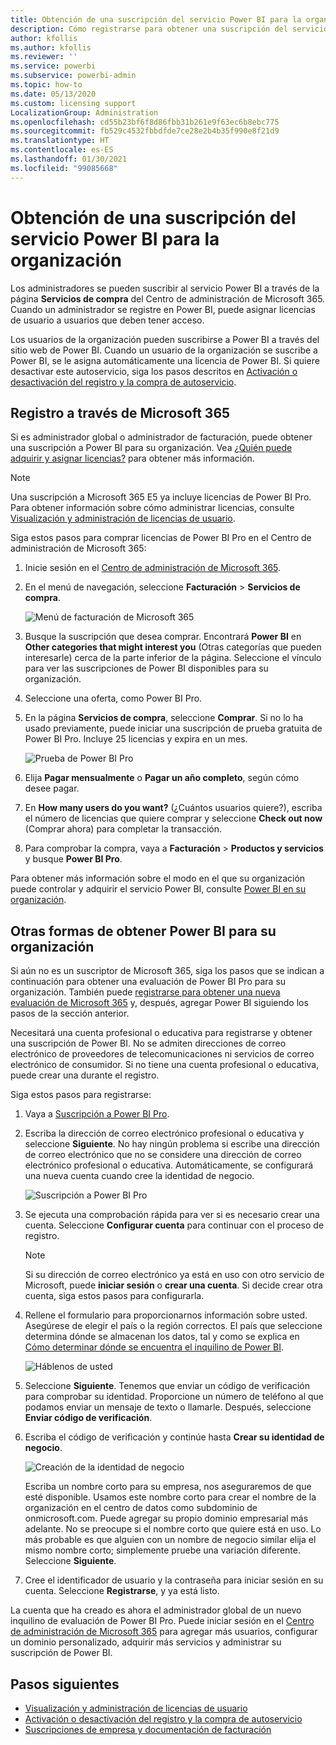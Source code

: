 ```yaml
---
title: Obtención de una suscripción del servicio Power BI para la organización
description: Cómo registrarse para obtener una suscripción del servicio Power BI como administrador y adquirir licencias en masa.
author: kfollis
ms.author: kfollis
ms.reviewer: ''
ms.service: powerbi
ms.subservice: powerbi-admin
ms.topic: how-to
ms.date: 05/13/2020
ms.custom: licensing support
LocalizationGroup: Administration
ms.openlocfilehash: cd55b23bf6f8d86fbb31b261e9f63ec6b8ebc775
ms.sourcegitcommit: fb529c4532fbbdfde7ce28e2b4b35f990e8f21d9
ms.translationtype: HT
ms.contentlocale: es-ES
ms.lasthandoff: 01/30/2021
ms.locfileid: "99085668"
---
```

# <a name="get-a-power-bi-service-subscription-for-your-organization"></a>Obtención de una suscripción del servicio Power BI para la organización

Los administradores se pueden suscribir al servicio Power BI a través de la página **Servicios de compra** del Centro de administración de Microsoft 365. Cuando un administrador se registre en Power BI, puede asignar licencias de usuario a usuarios que deben tener acceso.

Los usuarios de la organización pueden suscribirse a Power BI a través del sitio web de Power BI. Cuando un usuario de la organización se suscribe a Power BI, se le asigna automáticamente una licencia de Power BI. Si quiere desactivar este autoservicio, siga los pasos descritos en [Activación o desactivación del registro y la compra de autoservicio](service-admin-disable-self-service.md).

## <a name="sign-up-through-microsoft-365"></a>Registro a través de Microsoft 365

Si es administrador global o administrador de facturación, puede obtener una suscripción a Power BI para su organización. Vea [¿Quién puede adquirir y asignar licencias?](service-admin-licensing-organization.md#who-can-purchase-and-assign-licenses) para obtener más información.

> [!NOTE]
>
> Una suscripción a Microsoft 365 E5 ya incluye licencias de Power BI Pro. Para obtener información sobre cómo administrar licencias, consulte [Visualización y administración de licencias de usuario](service-admin-manage-licenses.md).
>
>

Siga estos pasos para comprar licencias de Power BI Pro en el Centro de administración de Microsoft 365:

1. Inicie sesión en el [Centro de administración de Microsoft 365](https://admin.microsoft.com).

2. En el menú de navegación, seleccione **Facturación** > **Servicios de compra**.
  
   ![Menú de facturación de Microsoft 365](media/service-admin-org-subscription/m365-billing-menu.png)

3. Busque la suscripción que desea comprar. Encontrará **Power BI** en **Other categories that might interest you** (Otras categorías que pueden interesarle) cerca de la parte inferior de la página. Seleccione el vínculo para ver las suscripciones de Power BI disponibles para su organización.

4. Seleccione una oferta, como Power BI Pro.

5. En la página **Servicios de compra**, seleccione **Comprar**. Si no lo ha usado previamente, puede iniciar una suscripción de prueba gratuita de Power BI Pro. Incluye 25 licencias y expira en un mes.

   ![Prueba de Power BI Pro](media/service-admin-org-subscription/m365-org-free-trial-pro.png)

6. Elija **Pagar mensualmente** o **Pagar un año completo**, según cómo desee pagar.

7. En **How many users do you want?** (¿Cuántos usuarios quiere?), escriba el número de licencias que quiere comprar y seleccione **Check out now** (Comprar ahora) para completar la transacción.

8. Para comprobar la compra, vaya a **Facturación** > **Productos y servicios** y busque **Power BI Pro**.

Para obtener más información sobre el modo en el que su organización puede controlar y adquirir el servicio Power BI, consulte [Power BI en su organización](/microsoft-365/admin/misc/power-bi-in-your-organization).

## <a name="more-ways-to-get-power-bi-for-your-organization"></a>Otras formas de obtener Power BI para su organización

Si aún no es un suscriptor de Microsoft 365, siga los pasos que se indican a continuación para obtener una evaluación de Power BI Pro para su organización. También puede [registrarse para obtener una nueva evaluación de Microsoft 365](service-admin-signing-up-for-power-bi-with-a-new-office-365-trial.md) y, después, agregar Power BI siguiendo los pasos de la sección anterior.

Necesitará una cuenta profesional o educativa para registrarse y obtener una suscripción de Power BI. No se admiten direcciones de correo electrónico de proveedores de telecomunicaciones ni servicios de correo electrónico de consumidor. Si no tiene una cuenta profesional o educativa, puede crear una durante el registro.

Siga estos pasos para registrarse:

1. Vaya a [Suscripción a Power BI Pro](https://signup.microsoft.com/create-account/signup?OfferId=d59682f3-3e3b-4686-9c00-7c7c1c736085&ali=1&products=d59682f3-3e3b-4686-9c00-7c7c1c736085). 

2. Escriba la dirección de correo electrónico profesional o educativa y seleccione **Siguiente**. No hay ningún problema si escribe una dirección de correo electrónico que no se considere una dirección de correo electrónico profesional o educativa. Automáticamente, se configurará una nueva cuenta cuando cree la identidad de negocio.

   ![Suscripción a Power BI Pro](media/service-admin-org-subscription/power-bi-pro-admins.png)

3. Se ejecuta una comprobación rápida para ver si es necesario crear una cuenta. Seleccione **Configurar cuenta** para continuar con el proceso de registro.

   > [!NOTE]
   >Si su dirección de correo electrónico ya está en uso con otro servicio de Microsoft, puede **iniciar sesión** o **crear una cuenta**. Si decide crear otra cuenta, siga estos pasos para configurarla.
>
>
 
4. Rellene el formulario para proporcionarnos información sobre usted. Asegúrese de elegir el país o la región correctos. El país que seleccione determina dónde se almacenan los datos, tal y como se explica en [Cómo determinar dónde se encuentra el inquilino de Power BI](service-admin-where-is-my-tenant-located.md#how-to-determine-where-your-power-bi-tenant-is-located).

   ![Háblenos de usted](media/service-admin-org-subscription/tell-about-yourself.png)

5. Seleccione **Siguiente**. Tenemos que enviar un código de verificación para comprobar su identidad. Proporcione un número de teléfono al que podamos enviar un mensaje de texto o llamarle. Después, seleccione **Enviar código de verificación**.

6. Escriba el código de verificación y continúe hasta **Crear su identidad de negocio**.

   ![Creación de la identidad de negocio](media/service-admin-org-subscription/business-identity.png)

    Escriba un nombre corto para su empresa, nos aseguraremos de que esté disponible. Usamos este nombre corto para crear el nombre de la organización en el centro de datos como subdominio de onmicrosoft.com. Puede agregar su propio dominio empresarial más adelante. No se preocupe si el nombre corto que quiere está en uso. Lo más probable es que alguien con un nombre de negocio similar elija el mismo nombre corto; simplemente pruebe una variación diferente. Seleccione **Siguiente**.
    
7. Cree el identificador de usuario y la contraseña para iniciar sesión en su cuenta. Seleccione **Registrarse**, y ya está listo.

La cuenta que ha creado es ahora el administrador global de un nuevo inquilino de evaluación de Power BI Pro. Puede iniciar sesión en el [Centro de administración de Microsoft 365](https://admin.microsoft.com) para agregar más usuarios, configurar un dominio personalizado, adquirir más servicios y administrar su suscripción de Power BI.

## <a name="next-steps"></a>Pasos siguientes

- [Visualización y administración de licencias de usuario](service-admin-manage-licenses.md)
- [Activación o desactivación del registro y la compra de autoservicio](service-admin-disable-self-service.md)
- [Suscripciones de empresa y documentación de facturación](/microsoft-365/commerce/)